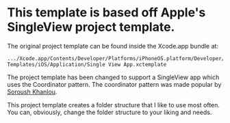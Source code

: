 # This template is based off Apple's SingleView project template.

The original project template can be found inside the Xcode.app bundle at:

```
.../Xcode.app/Contents/Developer/Platforms/iPhoneOS.platform/Developer/Library/Xcode/Templates/Project Templates/iOS/Application/Single View App.xctemplate
```

The project template has been changed to support a SingleView app which uses the Coordinator pattern.  The coordinator pattern was made popular by [Soroush Khanlou](http://khanlou.com).

This project template creates a folder structure that I like to use most often.  You can, obviously, change the folder structure to your liking and needs.

